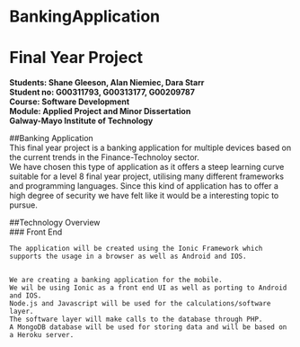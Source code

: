 # BankingApplication

Final Year Project
===================

**Students: Shane Gleeson, Alan Niemiec, Dara Starr**<br>
**Student no: G00311793, G00313177, G00209787**<br>
**Course: Software Development**<br>
**Module: Applied Project and Minor Dissertation**<br>
**Galway-Mayo Institute of Technology**

##Banking Application <br>
	This final year project is a banking application for multiple devices based on the current trends in the Finance-Technoloy sector.<br>
	We have chosen this type of application as it offers a steep learning curve suitable for a level 8 final year project, utilising many different frameworks and
	programming languages. Since this kind of application has to offer a high degree of security we have felt like it would be a interesting topic to pursue. <br>

##Technology Overview <br>
	### Front End <br>





	The application will be created using the Ionic Framework which supports the usage in a browser as well as Android and IOS.


	We are creating a banking application for the mobile.
	We wil be using Ionic as a front end UI as well as porting to Android and IOS.
	Node.js and Javascript will be used for the calculations/software layer.
	The software layer will make calls to the database through PHP.
	A MongoDB database will be used for storing data and will be based on a Heroku server.
